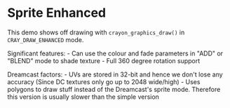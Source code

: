 # Sprite Enhanced

This demo shows off drawing with `crayon_graphics_draw()` in `CRAY_DRAW_ENHANCED` mode.

Significant features:
	- Can use the colour and fade parameters in "ADD" or "BLEND" mode to shade texture
	- Full 360 degree rotation support

Dreamcast factors:
	- UVs are stored in 32-bit and hence we don't lose any accuracy (Since DC textures only go up to 2048 wide/high)
	- Uses polygons to draw stuff instead of the Dreamcast's sprite mode. Therefore this version is usually slower than the simple version
